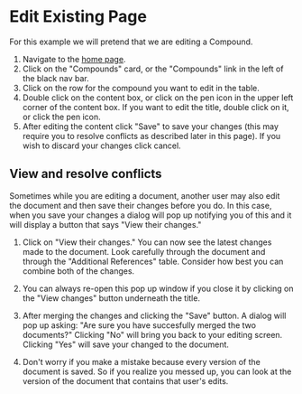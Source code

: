 # Edit Existing Page

For this example we will pretend that we are editing a Compound.

1. Navigate to the <a href="/" target="_blank">home page</a>.
2. Click on the "Compounds" card, or the "Compounds" link in the left of the black nav bar.
3. Click on the row for the compound you want to edit in the table.
4. Double click on the content box, or click on the pen icon in the upper left corner of the content box. If you want to edit the title, double click on it, or click the pen icon.
5. After editing the content click "Save" to save your changes (this may require you to resolve conflicts as described later in this page). If you wish to discard your changes click cancel.

## View and resolve conflicts

Sometimes while you are editing a document, another user may also edit the document and then save their changes before you do. In this case, when you save your changes a dialog will pop up notifying you of this and it will display a button that says "View their changes."

1. Click on "View their changes." You can now see the latest changes made to the document. Look carefully through the document and through the "Additional References" table. Consider how best you can combine both of the changes. 

2. You can always re-open this pop up window if you close it by clicking on the "View changes" button underneath the title.

3. After merging the changes and clicking the "Save" button. A dialog will pop up asking: "Are sure you have succesfully merged the two documents?" Clicking "No" will bring you back to your editing screen. Clicking "Yes" will save your changed to the document.

4. Don't worry if you make a mistake because every version of the document is saved. So if you realize you messed up, you can look at the version of the document that contains that user's edits.

 
